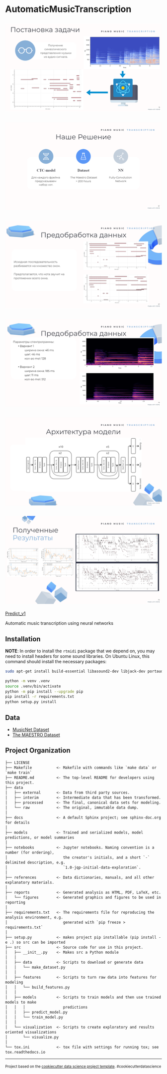 AutomaticMusicTranscription
==============================

<h2 align="center"><img src="https://github.com/ilya0100/MusicTranscription/blob/72477b5f4db3d18be81c5c386d4c729028486088/readme/1.png"></h2>
<h2 align="center"><img src="https://github.com/ilya0100/MusicTranscription/blob/72477b5f4db3d18be81c5c386d4c729028486088/readme/2.png"></h2>
<h2 align="center"><img src="https://github.com/ilya0100/MusicTranscription/blob/72477b5f4db3d18be81c5c386d4c729028486088/readme/3.png"></h2>
<h2 align="center"><img src="https://github.com/ilya0100/MusicTranscription/blob/72477b5f4db3d18be81c5c386d4c729028486088/readme/4.png"></h2>
<h2 align="center"><img src="https://github.com/ilya0100/MusicTranscription/blob/72477b5f4db3d18be81c5c386d4c729028486088/readme/5.png"></h2>
<h2 align="center"><img src="https://github.com/ilya0100/MusicTranscription/blob/72477b5f4db3d18be81c5c386d4c729028486088/readme/6.png"></h2>

[Predict_v1](https://drive.google.com/file/d/1QX3fVzG-JrFjh37t3Xe0hCk2FIZ98SBx/view?usp=share_link)

Automatic music transcription using neural networks

Installation
------------
**NOTE**: In order to install the `rtmidi` package that we depend on, you may need to install headers for some sound libraries. On Ubuntu Linux, this command should install the necessary packages:

```bash
sudo apt-get install build-essential libasound2-dev libjack-dev portaudio19-dev
```
```bash
python -m venv .venv
source .venv/bin/activate
python -m pip install --upgrade pip
pip install -r requirements.txt
python setup.py install
```

Data
------------
- [MusicNet Dataset](https://www.kaggle.com/datasets/imsparsh/musicnet-dataset)
- [The MAESTRO Dataset](https://magenta.tensorflow.org/datasets/maestro)

Project Organization
------------

    ├── LICENSE
    ├── Makefile           <- Makefile with commands like `make data` or `make train`
    ├── README.md          <- The top-level README for developers using this project.
    ├── data
    │   ├── external       <- Data from third party sources.
    │   ├── interim        <- Intermediate data that has been transformed.
    │   ├── processed      <- The final, canonical data sets for modeling.
    │   └── raw            <- The original, immutable data dump.
    │
    ├── docs               <- A default Sphinx project; see sphinx-doc.org for details
    │
    ├── models             <- Trained and serialized models, model predictions, or model summaries
    │
    ├── notebooks          <- Jupyter notebooks. Naming convention is a number (for ordering),
    │                         the creator's initials, and a short `-` delimited description, e.g.
    │                         `1.0-jqp-initial-data-exploration`.
    │
    ├── references         <- Data dictionaries, manuals, and all other explanatory materials.
    │
    ├── reports            <- Generated analysis as HTML, PDF, LaTeX, etc.
    │   └── figures        <- Generated graphics and figures to be used in reporting
    │
    ├── requirements.txt   <- The requirements file for reproducing the analysis environment, e.g.
    │                         generated with `pip freeze > requirements.txt`
    │
    ├── setup.py           <- makes project pip installable (pip install -e .) so src can be imported
    ├── src                <- Source code for use in this project.
    │   ├── __init__.py    <- Makes src a Python module
    │   │
    │   ├── data           <- Scripts to download or generate data
    │   │   └── make_dataset.py
    │   │
    │   ├── features       <- Scripts to turn raw data into features for modeling
    │   │   └── build_features.py
    │   │
    │   ├── models         <- Scripts to train models and then use trained models to make
    │   │   │                 predictions
    │   │   ├── predict_model.py
    │   │   └── train_model.py
    │   │
    │   └── visualization  <- Scripts to create exploratory and results oriented visualizations
    │       └── visualize.py
    │
    └── tox.ini            <- tox file with settings for running tox; see tox.readthedocs.io


--------

<p><small>Project based on the <a target="_blank" href="https://drivendata.github.io/cookiecutter-data-science/">cookiecutter data science project template</a>. #cookiecutterdatascience</small></p>
